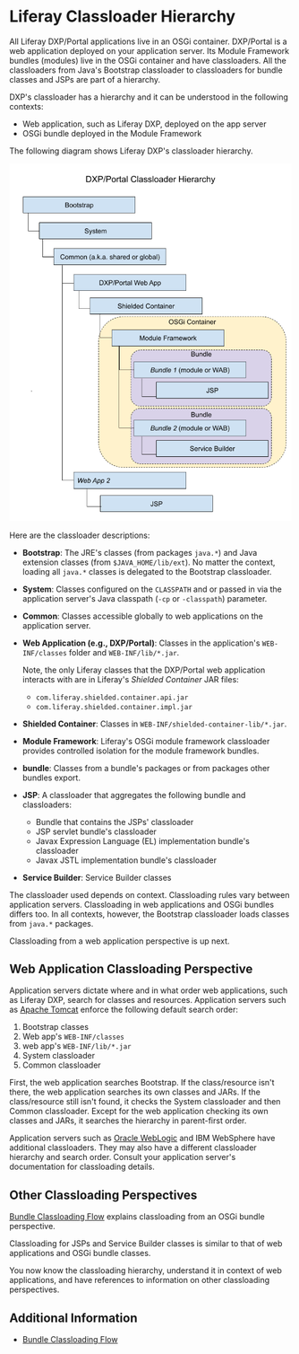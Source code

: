 # Liferay Classloader Hierarchy

All Liferay DXP/Portal applications live in an OSGi container. DXP/Portal is a web application deployed on your application server. Its Module Framework bundles (modules) live in the OSGi container and have classloaders. All the classloaders from Java's Bootstrap classloader to classloaders for bundle classes and JSPs are part of a hierarchy.

DXP's classloader has a hierarchy and it can be understood in the following contexts:

* Web application, such as Liferay DXP, deployed on the app server
* OSGi bundle deployed in the Module Framework

The following diagram shows Liferay DXP's classloader hierarchy.

![Figure 1.0: Here is Liferay's classloader hierarchy.](./liferay-classloader-hierarchy/images/01.png)

Here are the classloader descriptions:

* **Bootstrap**: The JRE's classes (from packages `java.*`) and Java extension classes (from `$JAVA_HOME/lib/ext`). No matter the context, loading all `java.*` classes is delegated to the Bootstrap classloader.

* **System**: Classes configured on the `CLASSPATH` and or passed in via the application server's Java classpath (`-cp` or `-classpath`) parameter.

* **Common**: Classes accessible globally to web applications on the application server.

* **Web Application (e.g., DXP/Portal)**: Classes in the application's `WEB-INF/classes` folder and `WEB-INF/lib/*.jar`.

    Note, the only Liferay classes that the DXP/Portal web application interacts with are in Liferay's *Shielded Container* JAR files:
    
    * `com.liferay.shielded.container.api.jar`
    * `com.liferay.shielded.container.impl.jar`

* **Shielded Container**: Classes in `WEB-INF/shielded-container-lib/*.jar`.

* **Module Framework**: Liferay's OSGi module framework classloader provides controlled isolation for the module framework bundles.

* **bundle**: Classes from a bundle's packages or from packages other bundles export.

* **JSP**: A classloader that aggregates the following bundle and classloaders:

    * Bundle that contains the JSPs' classloader
    * JSP servlet bundle's classloader
    * Javax Expression Language (EL) implementation bundle's classloader
    * Javax JSTL implementation bundle's classloader

* **Service Builder**: Service Builder classes

The classloader used depends on context. Classloading rules vary between application servers. Classloading in web applications and OSGi bundles differs too. In all contexts, however, the Bootstrap classloader loads classes from `java.*` packages.

Classloading from a web application perspective is up next.

## Web Application Classloading Perspective

Application servers dictate where and in what order web applications, such as Liferay DXP, search for classes and resources. Application servers such as [Apache Tomcat](https://tomcat.apache.org/tomcat-9.0-doc/class-loader-howto.html) enforce the following default search order:

1. Bootstrap classes
1. Web app's `WEB-INF/classes`
1. web app's `WEB-INF/lib/*.jar`
1. System classloader
1. Common classloader

First, the web application searches Bootstrap. If the class/resource isn't there, the web application searches its own classes and JARs. If the class/resource still isn't found, it checks the System classloader and then Common classloader. Except for the web application checking its own classes and JARs, it searches the hierarchy in parent-first order.

Application servers such as [Oracle WebLogic](https://docs.oracle.com/cd/E19501-01/819-3659/beadf/index.html) and IBM WebSphere have additional classloaders. They may also have a different classloader hierarchy and search order. Consult your application server's documentation for classloading details.

## Other Classloading Perspectives

[Bundle Classloading Flow](./bundle-classloading-flow.md) explains classloading from an OSGi bundle perspective.

Classloading for JSPs and Service Builder classes is similar to that of web applications and OSGi bundle classes.

You now know the classloading hierarchy, understand it in context of web applications, and have references to information on other classloading perspectives.

## Additional Information

* [Bundle Classloading Flow](./bundle-classloading-flow.md)